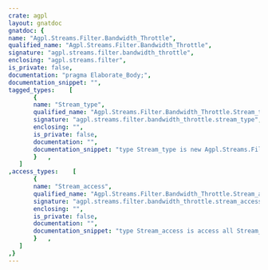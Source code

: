 ```yaml
---
crate: agpl
layout: gnatdoc
gnatdoc: {
name: "Agpl.Streams.Filter.Bandwidth_Throttle",
qualified_name: "Agpl.Streams.Filter.Bandwidth_Throttle",
signature: "agpl.streams.filter.bandwidth_throttle",
enclosing: "agpl.streams.filter",
is_private: false,
documentation: "pragma Elaborate_Body;",
documentation_snippet: "",
tagged_types:    [
       {
       name: "Stream_type",
       qualified_name: "Agpl.Streams.Filter.Bandwidth_Throttle.Stream_type",
       signature: "agpl.streams.filter.bandwidth_throttle.stream_type",
       enclosing: "",
       is_private: false,
       documentation: "",
       documentation_snippet: "type Stream_type is new Agpl.Streams.Filter.Stream_Type with private;",
       }   ,
   ]
,access_types:    [
       {
       name: "Stream_access",
       qualified_name: "Agpl.Streams.Filter.Bandwidth_Throttle.Stream_access",
       signature: "agpl.streams.filter.bandwidth_throttle.stream_access",
       enclosing: "",
       is_private: false,
       documentation: "",
       documentation_snippet: "type Stream_access is access all Stream_type'Class;",
       }   ,
   ]
,}
---
```

